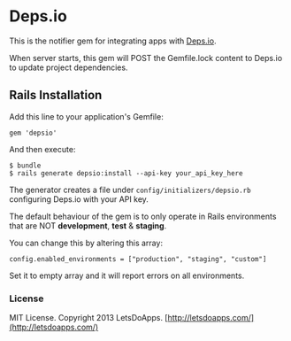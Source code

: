 Deps.io
========

This is the notifier gem for integrating apps with [Deps.io](http://deps.io).

When server starts, this gem will POST the Gemfile.lock content to Deps.io to update project dependencies.

Rails Installation
------------------

Add this line to your application's Gemfile:

    gem 'depsio'

And then execute:

    $ bundle
    $ rails generate depsio:install --api-key your_api_key_here

The generator creates a file under `config/initializers/depsio.rb` configuring Deps.io with your API key.

The default behaviour of the gem is to only operate in Rails environments that are NOT **development**, **test** & **staging**. 

You can change this by altering this array:
    
    config.enabled_environments = ["production", "staging", "custom"]

Set it to empty array and it will report errors on all environments.

### License

MIT License. Copyright 2013 LetsDoApps. [http://letsdoapps.com/](http://letsdoapps.com/)
